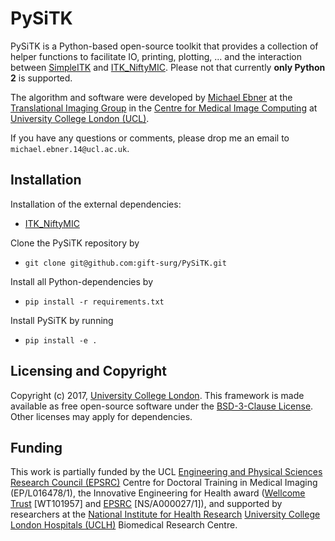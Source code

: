 # PySiTK 

PySiTK is a Python-based open-source toolkit that provides a collection of helper functions to facilitate IO, printing, plotting, ... and the interaction between [SimpleITK][simpleitk] and [ITK_NiftyMIC][itkniftymic].
Please not that currently **only Python 2** is supported.

The algorithm and software were developed by [Michael Ebner][mebner] at the [Translational Imaging Group][tig] in the [Centre for Medical Image Computing][cmic] at [University College London (UCL)][ucl].

If you have any questions or comments, please drop me an email to `michael.ebner.14@ucl.ac.uk`.

## Installation

Installation of the external dependencies:
* [ITK_NiftyMIC][itkniftymic]

Clone the PySiTK repository by
* `git clone git@github.com:gift-surg/PySiTK.git` 

Install all Python-dependencies by 
* `pip install -r requirements.txt`

Install PySiTK by running
* `pip install -e .`


## Licensing and Copyright
Copyright (c) 2017, [University College London][ucl].
This framework is made available as free open-source software under the [BSD-3-Clause License][bsd]. Other licenses may apply for dependencies.

## Funding
This work is partially funded by the UCL [Engineering and Physical Sciences Research Council (EPSRC)][epsrc] Centre for Doctoral Training in Medical Imaging (EP/L016478/1), the Innovative Engineering for Health award ([Wellcome Trust][wellcometrust] [WT101957] and [EPSRC][epsrc] [NS/A000027/1]), and supported by researchers at the [National Institute for Health Research][nihr] [University College London Hospitals (UCLH)][uclh] Biomedical Research Centre.

[citation]: https://www.sciencedirect.com/science/article/pii/S1053811917308042
[mebner]: http://cmictig.cs.ucl.ac.uk/people/phd-students/michael-ebner
[tig]: http://cmictig.cs.ucl.ac.uk
[bsd]: https://opensource.org/licenses/BSD-3-Clause
[giftsurg]: http://www.gift-surg.ac.uk
[cmic]: http://cmic.cs.ucl.ac.uk
[uclh]: http://www.uclh.nhs.uk
[epsrc]: http://www.epsrc.ac.uk
[wellcometrust]: http://www.wellcome.ac.uk
[mssociety]: https://www.mssociety.org.uk/
[nihr]: http://www.nihr.ac.uk/research
[ucl]: http://www.ucl.ac.uk
[simpleitk]: http://www.simpleitk.org/
[wrapitk]: https://itk.org/Wiki/ITK/WrapITK_Status
[itkniftymic]: https://github.com/gift-surg/ITK_NiftyMIC/wikis/home